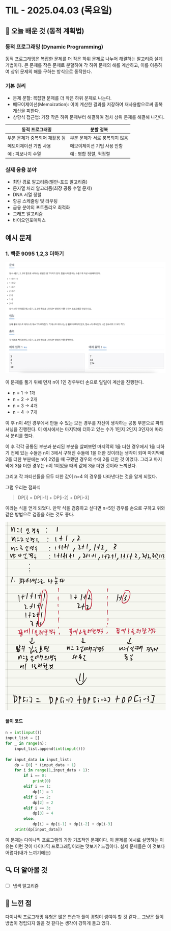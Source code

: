 # TIL - 2025.04.03 (목요일)

## 📝 오늘 배운 것 (동적 계획법)

### 동적 프로그래밍 (Dynamic Programming)

동적 프로그래밍은 복잡한 문제를 더 작은 하위 문제로 나누어 해결하는 알고리즘 설계 기법이다. 큰 문제를 작은 문제로 분할하여 각 하위 문제의 해를 계산하고, 이를 이용하여 상위 문제의 해를 구하는 방식으로 동작한다.

### 기본 원리

- 문제 분할: 복잡한 문제를 더 작은 하위 문제로 나눈다.
- 메모이제이션(Memoization): 이미 계산한 결과를 저장하여 재사용함으로써 중복 계산을 피한다.
- 상향식 접근법: 가장 작은 하위 문제부터 해결하여 점차 상위 문제를 해결해 나간다.

|  동적 프로그래밍    |  분할 정복      |
|------|--------|
| 부분 문제가 중복되어 재활용 됨| 부분 문제가 서로 붕복되지 않음|
|메모이제이션 기법 사용|메모이제이션 기법 사용 안함|
|예 : 피보나치 수열| 예 : 병합 정렬, 퀵정렬|

### 실제 응용 분야

- 최단 경로 알고리즘(벨만-포드 알고리즘)
- 문자열 처리 알고리즘(최장 공통 수열 문제)
- DNA 서열 정렬
- 항공 스케줄링 및 라우팅
- 금융 분야의 포트폴리오 최적화
- 그래프 알고리즘
- 바이오인포매틱스

## 예시 문제

### 1. 백준 9095 1,2,3 더하기

![alt text](<스크린샷 2025-04-03 오후 9.37.45.png>)

이 문제를 풀기 위해 먼저 n이 1인 경우부터 손으로 일일이 계산을 진행한다.

- n = 1 -> 1개
- n = 2 -> 2개
- n = 3 -> 4개
- n = 4 -> 7개

이 후 n이 4인 경우에서 만들 수 있는 모든 경우를 자신이 생각하는 공통 부분으로 파티셔닝을 진행한다. 이 예시에서는 마지막에 더하고 있는 수가 1인지 2인지 3인지에 따라서 분리를 했다.

이 후 각각 공통된 부분과 분리된 부분을 살펴보면 마지막의 1을 더한 경우에서 1을 더하기 전에 있는 수들은 n이 3에서 구해진 수들에 1을 더한 것이라는 생각이 되며 마지막에 2를 더한 부분에는 n이 2였을 때 구했던 경우의 수에 2를 더한 것 이었다. 그리고 마지막에 3을 더한 경우는 n이 1이었을 때의 값에 3을 더한 것이라 느껴졌다.

그리고 각 파티션들을 모두 더한 값이 n=4 의 경우를 나타낸다는 것을 알게 되었다.

그럼 우리는 점화식

> DP[i] = DP[i-1] + DP[i-2] + DP[i-3]

이라는 식을 얻게 되었다. 만약 식을 검증하고 싶다면 n=5인 경우를 손으로 구하고 위와 같은 방법으로 검증을 하는 것도 좋다.

![alt text](image-16.png)

#### 풀이 코드

```python
n = int(input())
input_list = []
for _ in range(n):
    input_list.append(int(input()))

for input_data in input_list:
    dp = [0] * (input_data + 1)
    for i in range(1,input_data + 1):
        if i == 0:
            print(0)
        elif i == 1:
            dp[1] = 1
        elif i == 2:
            dp[2] = 2
        elif i == 3:
            dp[3] = 4
        else:
            dp[i] = dp[i-1] + dp[i-2] + dp[i-3]
    print(dp[input_data])
```

이 문제는 다이나믹 프로그램의 가장 기초적인 문제이다. 이 문제를 예시로 설명하는 이유는 이런 것이 다이나믹 프로그래밍이라는 맛보기? 느낌이다. 실제 문제들은 이 것보다 어렵다(내가 느끼기에는)

## 🔍 더 알아볼 것

- [ ] 냅색 알고리즘

## 🧐 느낀 점

다이나믹 프로그래밍 유형은 많은 연습과 풀이 경험이 쌓여야 할 것 같다... 그냥은 풀이 방법이 정립되지 않을 것 같다는 생각이 강하게 들고 있다.